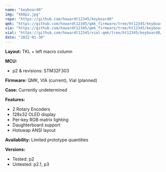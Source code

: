 ```yaml
---
name: "keyboard0"
img: "kb0p2.jpg"
repo: "https://github.com/howardt12345/keyboard0"
qmk: "https://github.com/howardt12345/qmk_firmware/tree/ht12345/keyboard0"
via: "https://github.com/howardt12345/qmk_firmware/tree/ht12345/keyboard0/keyboards/ht12345/keyboard0/keymaps/via"
vial: "https://github.com/howardt12345/vial-qmk/tree/ht12345/keyboard0/keyboards/ht12345/keyboard0"
date: "2022-01-30"
---
```


**Layout:** TKL + left macro column

**MCU:**
- p2 & revisions: STM32F303

**Firmware:** QMK, VIA (current), Vial (planned)

**Case:** Currently undetermined

**Features:**
- 2 Rotary Encoders
- 128x32 OLED display
- Per-key RGB matrix lighting
- Daughterboard support
- Hotswap ANSI layout

**Availability:** Limited prototype quantities

**Versions:** 
- Tested: p2
- Untested: p2.1, p3

